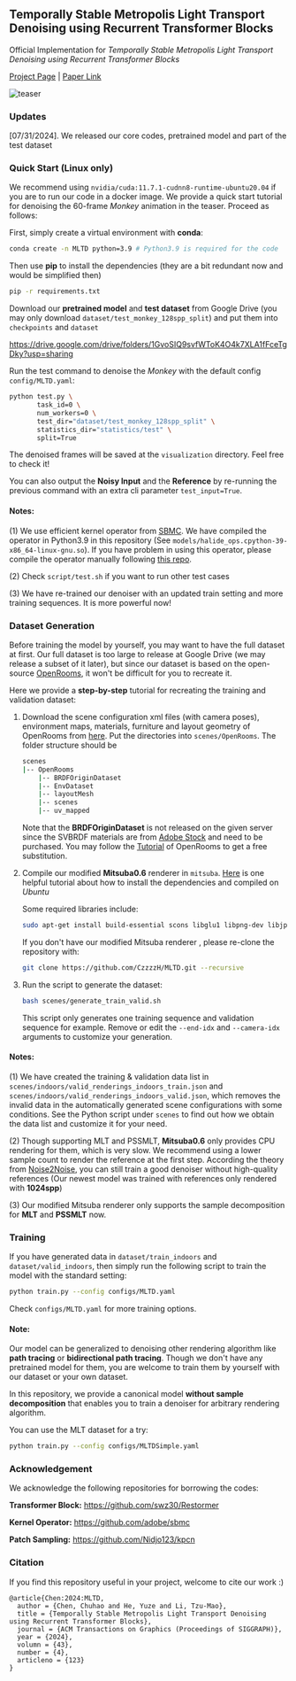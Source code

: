 ## Temporally Stable Metropolis Light Transport Denoising using Recurrent Transformer Blocks

Official Implementation for *Temporally Stable Metropolis Light Transport Denoising using Recurrent Transformer Blocks*

[Project Page](https://czzzzh.github.io/MLTD/) | [Paper Link](https://czzzzh.github.io/MLTD/MLTD.pdf)

![teaser](./teaser/teaser.png)

### Updates

[07/31/2024]. We released our core codes, pretrained model and part of the test dataset

 

### Quick Start (Linux only)

We recommend using `nvidia/cuda:11.7.1-cudnn8-runtime-ubuntu20.04` if you are to run our code in a docker image. We provide a quick start tutorial for denoising the 60-frame *Monkey* animation in the teaser. Proceed as follows:

First, simply create a virtual environment with **conda**:

```bash
conda create -n MLTD python=3.9 # Python3.9 is required for the code
```

Then use **pip** to install the dependencies (they are a bit redundant now and would be simplified then)

```bash
pip -r requirements.txt
```

Download our **pretrained model** and **test dataset** from Google Drive (you may only download `dataset/test_monkey_128spp_split`) and put them into `checkpoints` and `dataset` 

https://drive.google.com/drive/folders/1GvoSIQ9svfWToK4O4k7XLA1fFceTgDky?usp=sharing

Run the test command to denoise the *Monkey* with the default config `config/MLTD.yaml`:

```bash
python test.py \
       task_id=0 \
       num_workers=0 \
       test_dir="dataset/test_monkey_128spp_split" \
       statistics_dir="statistics/test" \
       split=True
```

The denoised frames will be saved at the `visualization`  directory. Feel free to check it!

You can also output the **Noisy Input** and the **Reference** by re-running the previous command with an extra cli parameter `test_input=True`.  

#### Notes:

(1) We use efficient kernel operator from [SBMC](https://github.com/adobe/sbmc). We have compiled the operator in Python3.9 in this repository (See `models/halide_ops.cpython-39-x86_64-linux-gnu.so`). If you have problem in using this operator, please compile the operator manually following [this repo](https://github.com/CzzzzH/Denoiser). 

(2) Check  `script/test.sh`  if you want to run other test cases

(3) We have re-trained our denoiser with an updated train setting and more training sequences. It is more powerful now!



### Dataset Generation

Before training the model by yourself, you may want to have the full dataset at first. Our full dataset is too large to release at Google Drive (we may release a subset of it later), but since our dataset is based on the open-source [OpenRooms](https://github.com/ViLab-UCSD/OpenRooms), it won't be difficult for you to recreate it.

Here we provide a **step-by-step** tutorial for recreating the training and validation dataset:

1. Download the scene configuration xml files (with camera poses), environment maps, materials, furniture and layout geometry of OpenRooms from [here](https://mclab.ucsd.edu/OpenRooms_public/). Put the directories into `scenes/OpenRooms`.  The folder structure should be

   ```bash
   scenes
   |-- OpenRooms
       |-- BRDFOriginDataset
       |-- EnvDataset
       |-- layoutMesh
       |-- scenes
       |-- uv_mapped
   ```

   Note that the **BRDFOriginDataset** is not released on the given server since the SVBRDF materials are from [Adobe Stock](https://stock.adobe.com/search?filters%5Bcontent_type%3A3d%5D=1&filters%5B3d_type_id%5D%5B0%5D=3&load_type=3d+lp) and need to be purchased. You may follow the [Tutorial](https://drive.google.com/file/d/1d751UulbaCMqo0cKo_HDPU2UyVKWWwP1/view) of OpenRooms to get a free substitution.

2. Compile our modified **Mitsuba0.6** renderer in `mitsuba`. [Here](https://medium.com/@sree_here/10-steps-to-install-mitsuba-renderer-on-ubuntu-38a9318fbcdf) is one helpful tutorial about how to install the dependencies and compiled on *Ubuntu*

   Some required libraries include:

   ```bash
   sudo apt-get install build-essential scons libglu1 libpng-dev libjpeg-dev libilmbase-dev libxerces-c-dev libboost-all-dev libopenexr-dev libglewmx-dev libxxf86vm-dev libeigen3-dev libfftw3-dev
   ```

   If you don't have our modified Mitsuba renderer , please re-clone the repository with:

   ```bash
   git clone https://github.com/CzzzzH/MLTD.git --recursive
   ```

3. Run the script to generate the dataset:

   ```bash
   bash scenes/generate_train_valid.sh
   ```

   This script only generates one training sequence and validation sequence for example. Remove or edit the `--end-idx` and `--camera-idx` arguments to customize your generation. 

#### Notes:

(1) We have created the training & validation data list in `scenes/indoors/valid_renderings_indoors_train.json` and `scenes/indoors/valid_renderings_indoors_valid.json`, which removes the invalid data in the automatically generated scene configurations with some conditions. See the Python script under `scenes` to find out how we obtain the data list and customize it for your need. 

(2) Though supporting MLT and PSSMLT,  **Mitsuba0.6** only provides CPU rendering for them, which is very slow. We recommend using a lower sample count to render the reference at the first step. According the theory from [Noise2Noise](https://arxiv.org/pdf/1803.04189), you can still train a good denoiser without high-quality references (Our newest model was trained with references only rendered with **1024spp**)

(3) Our modified Mitsuba renderer only supports the sample decomposition for **MLT** and **PSSMLT** now. 



### Training

If you have generated data in `dataset/train_indoors` and  `dataset/valid_indoors`, then simply run the following script to train the model with the standard setting:

```bash
python train.py --config configs/MLTD.yaml
```

Check `configs/MLTD.yaml` for more training options.

#### Note:

Our model can be generalized to denoising other rendering algorithm like **path tracing** or **bidirectional path tracing**. Though we don't have any pretrained model for them, you are welcome to train them by yourself with our dataset or your own dataset. 

In this repository, we provide a canonical model **without sample decomposition** that enables you to train a denoiser for arbitrary rendering algorithm.

You can use the MLT dataset for a try:

```bash
python train.py --config configs/MLTDSimple.yaml
```



### Acknowledgement

We acknowledge the following repositories for borrowing the codes:

**Transformer Block:** https://github.com/swz30/Restormer

**Kernel Operator:** https://github.com/adobe/sbmc

**Patch Sampling:** https://github.com/Nidjo123/kpcn



### Citation	

If you find this repository useful in your project, welcome to cite our work :)

```
@article{Chen:2024:MLTD,
  author = {Chen, Chuhao and He, Yuze and Li, Tzu-Mao},
  title = {Temporally Stable Metropolis Light Transport Denoising using Recurrent Transformer Blocks},
  journal = {ACM Transactions on Graphics (Proceedings of SIGGRAPH)},
  year = {2024},
  volumn = {43},
  number = {4},
  articleno = {123}
}
```

